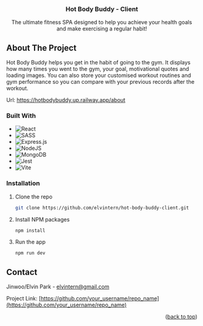 <div align="center">
  <h3 align="center">Hot Body Buddy - Client</h3>

  <p align="center">
    The ultimate fitness SPA designed to help you achieve your health goals and make exercising a regular habit!
    <br />
  </p>
</div>

<!-- ABOUT THE PROJECT -->
## About The Project

Hot Body Buddy helps you get in the habit of going to the gym. It displays how many times you went to the gym, your goal, motivational quotes and loading images. You can also store your customised workout routines and gym performance so you can compare with your previous records after the workout.

Url: <a href="https://hotbodybuddy.up.railway.app/about">https://hotbodybuddy.up.railway.app/about</a>

### Built With

* ![React](https://img.shields.io/badge/react-%2320232a.svg?style=for-the-badge&logo=react&logoColor=%2361DAFB)
* ![SASS](https://img.shields.io/badge/SASS-hotpink.svg?style=for-the-badge&logo=SASS&logoColor=white)
* ![Express.js](https://img.shields.io/badge/express.js-%23404d59.svg?style=for-the-badge&logo=express&logoColor=%2361DAFB)
* ![NodeJS](https://img.shields.io/badge/node.js-6DA55F?style=for-the-badge&logo=node.js&logoColor=white)
* ![MongoDB](https://img.shields.io/badge/MongoDB-%234ea94b.svg?style=for-the-badge&logo=mongodb&logoColor=white)
* ![Jest](https://img.shields.io/badge/-jest-%23C21325?style=for-the-badge&logo=jest&logoColor=white)
* ![Vite](https://img.shields.io/badge/vite-%23646CFF.svg?style=for-the-badge&logo=vite&logoColor=white)

### Installation

1. Clone the repo
   ```sh
   git clone https://github.com/elvintern/hot-body-buddy-client.git
   ```
2. Install NPM packages
   ```sh
   npm install
   ```
3. Run the app
   ```sh
   npm run dev
   ```
<!-- CONTACT -->
## Contact

Jinwoo/Elvin Park - elvintern@gmail.com

Project Link: [https://github.com/your_username/repo_name](https://github.com/your_username/repo_name)

<p align="right">(<a href="#readme-top">back to top</a>)</p>
